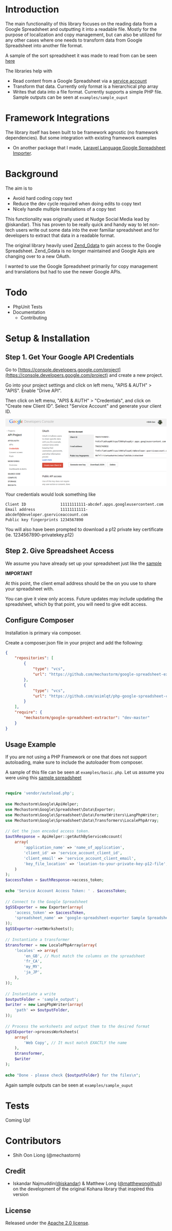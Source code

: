 # Introduction

The main functionality of this library focuses on the reading data from a Google Spreadsheet and outputting it into a readable file. Mostly for the purpose of localization and copy management, but can also be utilized for any other cases where one needs to transform data from Google Spreadsheet into another file format.

A sample of the sort spreadsheet it was made to read from can be seen [here](https://docs.google.com/a/mechaloid.com/spreadsheets/d/1GFQQ0clQRrYEM8_N0vyHeIIWqQdxJlbDe588uf_vlkU/edit#gid=0)

The libraries help with

- Read content from a Google Spreadsheet via a [service account](https://developers.google.com/drive/web/service-accounts)
- Transform that data. Currently only format is a hierarchical php array
- Writes that data into a file format. Currently supports a simple PHP file. Sample outputs can be seen at `examples/sample_ouput`

# Framework Integrations

The library itself has been built to be framework agnostic (no framework dependencies). But some integration with existing framework examples

- On another package that I made, [Laravel Language Google Spreadsheet Importer](https://github.com/mechastorm/laravel-lang-google-spreadsheet-importer).

# Background

The aim is to

* Avoid hard coding copy text
* Reduce the dev cycle required when doing edits to copy text
* Nicely handle multiple translations of a copy text

This functionality was originally used at Nudge Social Media lead by @iskandar). This has proven to be really quick and handy way to let non-tech users write out some data into the ever familiar spreadsheet and for developers to extract that data in a readable format.

The original library heavily used [Zend_Gdata](https://github.com/zendframework/ZendGData) to gain access to the Google Spreadsheet. Zend_Gdata is no longer maintained and Google Apis are changing over to a new OAuth.

I wanted to use the Google Spreadsheet primarily for copy management and translations but had to use the newer Google APIs.

# Todo

- PhpUnit Tests
- Documentation
    - Contributing

# Setup & Installation

## Step 1. Get Your Google API Credentials

Go to [https://console.developers.google.com/project](https://console.developers.google.com/project) and create a new project.

Go into your project settings and click on left menu, "APIS & AUTH" > "APIS". Enable "Drive API".

Then click on left menu, "APIS & AUTH" > "Credentials", and click on "Create new Client ID". Select "Service Account" and generate your client ID.

![Image](docs/google_api_credentials_screen.png?raw=true)

Your credentials would look something like

```shell
Client ID	            11111111111-abcdef.apps.googleusercontent.com
Email address	        11111111111-abcdef@developer.gserviceaccount.com
Public key fingerprints	1234567890

```

You will also have been prompted to download a p12 private key certificate (ie. 1234567890-privatekey.p12)

## Step 2. Give Spreadsheet Access

We assume you have already set up your spreadsheet just like the [sample](https://docs.google.com/a/mechaloid.com/spreadsheets/d/1GFQQ0clQRrYEM8_N0vyHeIIWqQdxJlbDe588uf_vlkU/edit#gid=0)

__IMPORTANT__

At this point, the client email address should be the on you use to share your spreadsheet with.

You can give it view only access. Future updates may include updating the spreadsheet, which by that point, you will need to give edit access.

## Configure Composer

Installation is primary via composer.

Create a composer.json file in your project and add the following:

```json
{
    "repositories": [
        {
            "type": "vcs",
            "url": "https://github.com/mechastorm/google-spreadsheet-exporter.git"
        },
        {
            "type": "vcs",
            "url": "https://github.com/asimlqt/php-google-spreadsheet-client"
        }
    ],
    "require": {
        "mechastorm/google-spreadsheet-extractor": "dev-master"
    }
}
```

## Usage Example

If you are not using a PHP Framework or one that does not support autoloading, make sure to include the autoloader from composer.

A sample of this file can be seen at `examples/basic.php`. Let us assume you were using this [sample spreadsheet](https://docs.google.com/a/mechaloid.com/spreadsheets/d/1GFQQ0clQRrYEM8_N0vyHeIIWqQdxJlbDe588uf_vlkU/edit#gid=0)

```php

require 'vendor/autoload.php';

use Mechastorm\Google\ApiHelper;
use Mechastorm\Google\Spreadsheet\Data\Exporter;
use Mechastorm\Google\Spreadsheet\Data\FormatWriters\LangPhpWriter;
use Mechastorm\Google\Spreadsheet\Data\Transformers\LocalePhpArray;

// Get the json encoded access token.
$authResponse = ApiHelper::getAuthByServiceAccount(
    array(
        'application_name' => 'name_of_application',
        'client_id' => 'service_account_client_id',
        'client_email' => 'service_account_client_email',
        'key_file_location' => 'location-to-your-private-key-p12-file', // This is the location of the P12 private key file you had donwloaded
    )
);
$accessToken = $authResponse->access_token;

echo 'Service Account Access Token: ' . $accessToken;

// Connect to the Google Spreadsheet
$gSSExporter = new Exporter(array(
    'access_token' => $accessToken,
    'spreadsheet_name' => 'google-spreadsheet-exporter Sample Spreadsheet' // It must match EXACTLY the name
));
$gSSExporter->setWorksheets();

// Instantiate a transformer
$transformer = new LocalePhpArray(array(
    'locales' => array(
        'en_GB', // Must match the columns on the spreadsheet
        'fr_CA',
        'my_MY',
        'ja_JP',
    ),
));

// Instantiate a write
$outputFolder = 'sample_output';
$writer = new LangPhpWriter(array(
    'path' => $outputFolder,
));

// Process the worksheets and output them to the desired format
$gSSExporter->processWorksheets(
    array(
        'Web Copy', // It must match EXACTLY the name
    ),
    $transformer,
    $writer
);

echo "Done - please check {$outputFolder} for the files\n";

```

Again sample outputs can be seen at `examples/sample_ouput`

# Tests

Coming Up!

# Contributors

- Shih Oon Liong (@mechastorm)


## Credit

- Iskandar Najmuddin([@iskandar](https://github.com/iskandar)) & Matthew Long ([@matthewongithub](https://github.com/matthewongithub)) on the development of the original Kohana library that inspired this version

## License

Released under the [Apache 2.0 license](http://choosealicense.com/licenses/apache-2.0/).
